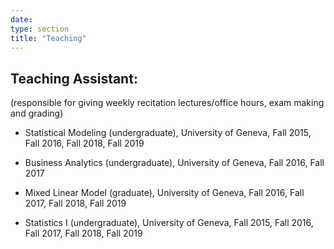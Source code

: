 ```yaml
---
date:
type: section
title: "Teaching"
---
```


## Teaching Assistant: 
(responsible for giving weekly recitation lectures/office hours, exam making and grading)
 
 - Statistical Modeling  (undergraduate), University of Geneva, Fall 2015, Fall 2016, Fall 2018, Fall 2019
 
 - Business Analytics  (undergraduate), University of Geneva, Fall 2016, Fall 2017
 
 - Mixed Linear Model (graduate), University of Geneva, Fall 2016, Fall 2017, Fall 2018, Fall 2019
 
 - Statistics I (undergraduate), University of Geneva, Fall 2015, Fall 2016, Fall 2017, Fall 2018, Fall 2019